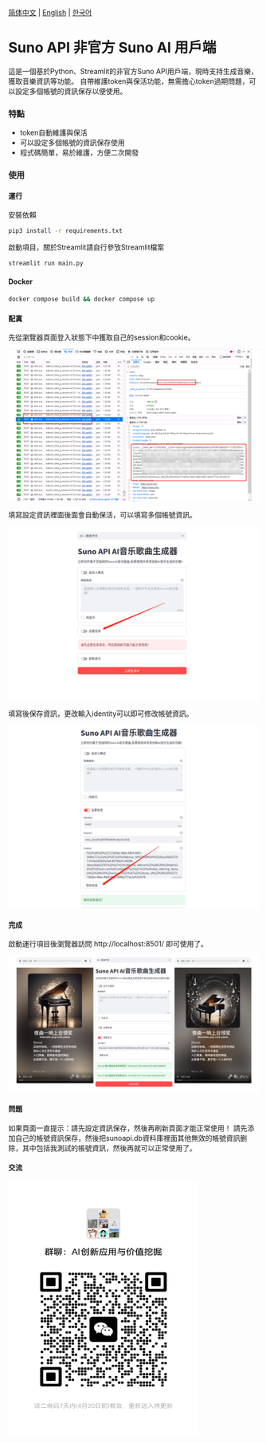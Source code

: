 [简体中文](README_ZH.md) | [English](README.md) | [한국어](README_KR.md)

# Suno API 非官方 Suno AI 用戶端

這是一個基於Python、Streamlit的非官方Suno API用戶端，現時支持生成音樂，獲取音樂資訊等功能。
自帶維護token與保活功能，無需擔心token過期問題，可以設定多個帳號的資訊保存以便使用。

### 特點

- token自動維護與保活
- 可以設定多個帳號的資訊保存使用
- 程式碼簡單，易於維護，方便二次開發

### 使用

#### 運行

安裝依賴

```bash
pip3 install -r requirements.txt
```

啟動項目，關於Streamlit請自行參攷Streamlit檔案

```bash
streamlit run main.py
```

#### Docker

```bash
docker compose build && docker compose up
```


#### 配寘

先從瀏覽器頁面登入狀態下中獲取自己的session和cookie。

![session](./images/session.png)

填寫設定資訊裡面後面會自動保活，可以填寫多個帳號資訊。

![session1](./images/session1.png)

填寫後保存資訊，更改輸入identity可以即可修改帳號資訊。

![session2](./images/session2.png)

#### 完成

啟動運行項目後瀏覽器訪問 http://localhost:8501/ 即可使用了。

![docs](./images/index.png)


#### 問題

如果頁面一直提示：請先設定資訊保存，然後再刷新頁面才能正常使用！ 請先添加自己的帳號資訊保存，然後把sunoapi.db資料庫裡面其他無效的帳號資訊删除，其中包括我測試的帳號資訊，然後再就可以正常使用了。


#### 交流

<img src="./images/wechat.jpg" width="382px" height="511px" />
